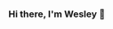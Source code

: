 ### Hi there, I'm Wesley 👋

<!--
**wesleyfernandomenezes/wesleyfernandomenezes** is a ✨ _special_ ✨ repository because its `README.md` (this file) appears on your GitHub profile.

- 🌱 I’m currently learning JavaScript
- 👯 
- 💬 Ask me about ...
- 📫 You can reach me through my email: wesfmenezes@gmail.com or my personal website: www.wesleydemenezes.com

-->
